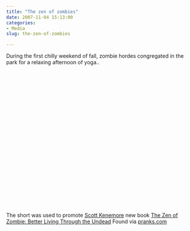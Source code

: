 ```yaml
---
title: "The zen of zombies"
date: 2007-11-04 15:13:00
categories:
- Media
slug: the-zen-of-zombies

---
```


During the first chilly weekend of fall, zombie hordes congregated in the park for a relaxing afternoon of yoga..

<object width="425" height="366"><param name="movie" value="http://www.youtube.com/v/KsV1ShKtAcE&rel=1&border=0"></param><param name="wmode" value="transparent"></param><embed src="http://www.youtube.com/v/KsV1ShKtAcE&rel=1&border=0" type="application/x-shockwave-flash" wmode="transparent" width="425" height="366"></embed></object>

The short was used to promote <a href="http://www.zenofzombie.com/">Scott Kenemore</a> new book <a href="http://www.amazon.com/Zen-Zombie-Better-Living-Through/dp/1602391874/ref=si3_rdr_bb_product/105-3825657-2460436">The Zen of Zombie: Better Living Through the Undead</a>
Found via <a href="http://pranks.com/2007/11/04/zombie-yoga/">pranks.com</a>

